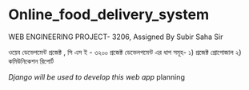 # Online_food_delivery_system
WEB ENGINEERING PROJECT- 3206, Assigned By Subir Saha Sir




ওয়েব ডেভেপমেন্ট প্রজেক্ট , সি এস ই - ৩২০০ 
প্রজেক্ট ডেভেলপমেন্ট এর ধাপ সমূহ- ১) প্রজেক্ট প্রোপোজাল 
                                ২) কমিউনিকেশন রিপোর্ট  



_Django will be used to develop this web app_ planning

